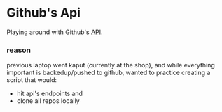 # Github's Api

Playing around with Github's [API](https://docs.github.com/en/rest).

### reason

previous laptop went kaput (currently at the shop), and while everything important is backedup/pushed to github, wanted to practice creating a script that would:

- hit api's endpoints and 
- clone all repos locally
